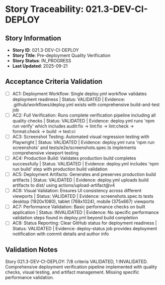 # Story Traceability: 021.3-DEV-CI-DEPLOY

## Story Information
- **Story ID**: 021.3-DEV-CI-DEPLOY
- **Story Title**: Pre-deployment Quality Verification
- **Story Status**: IN_PROGRESS
- **Last Updated**: 2025-09-21

## Acceptance Criteria Validation

- [ ] AC1: Deployment Workflow: Single deploy.yml workflow validates deployment readiness | Status: VALIDATED | Evidence: .github/workflows/deploy.yml exists with comprehensive build-and-test job
- [ ] AC2: Full Verification: Runs complete verification pipeline including all quality checks | Status: VALIDATED | Evidence: deploy.yml runs 'npm run verify' which includes audit:fix → lint:fix → lint:check → format:check → build → test:ci
- [ ] AC3: Screenshot Testing: Automated visual regression testing with Playwright | Status: VALIDATED | Evidence: deploy.yml runs 'npm run screenshots' and tests/e2e/screenshots.spec.ts implements comprehensive viewport testing
- [ ] AC4: Production Build: Validates production build completes successfully | Status: VALIDATED | Evidence: deploy.yml includes 'npm run build' step with production build validation
- [ ] AC5: Deployment Artifacts: Generates and preserves production build artifacts | Status: VALIDATED | Evidence: deploy.yml uploads build artifacts to dist/ using actions/upload-artifact@v4
- [ ] AC6: Visual Validation: Ensures UI consistency across different viewports | Status: VALIDATED | Evidence: screenshots.spec.ts tests desktop (1920x1080), tablet (768x1024), mobile (375x667) viewports
- [ ] AC7: Performance Validation: Basic performance checks on built application | Status: INVALIDATED | Evidence: No specific performance validation steps found in deploy.yml beyond build completion
- [ ] AC8: Status Reporting: Clear GitHub status for deployment readiness | Status: VALIDATED | Evidence: deploy-status job provides deployment notification with commit details and author info

## Validation Notes
Story 021.3-DEV-CI-DEPLOY: 7/8 criteria VALIDATED, 1 INVALIDATED. Comprehensive deployment verification pipeline implemented with quality checks, visual testing, and artifact management. Missing specific performance validation.